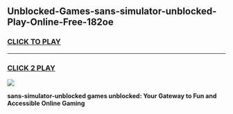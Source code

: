 
## Unblocked-Games-sans-simulator-unblocked-Play-Online-Free-182oe
<h3>
<a href="https://premium76.site?title=sans-simulator-unblocked&ref=26A">CLICK TO PLAY</a></h3>
<hr>

<h3>
<a href="https://premium76.site?title=sans-simulator-unblocked&ref=26A">CLICK 2 PLAY</a>
  
</h3>

<a href="https://premium76.site?title=sans-simulator-unblocked&ref=26A"><img src="https://clearcache.store/games.png"></a>


**sans-simulator-unblocked games unblocked: Your Gateway to Fun and Accessible Online Gaming**

